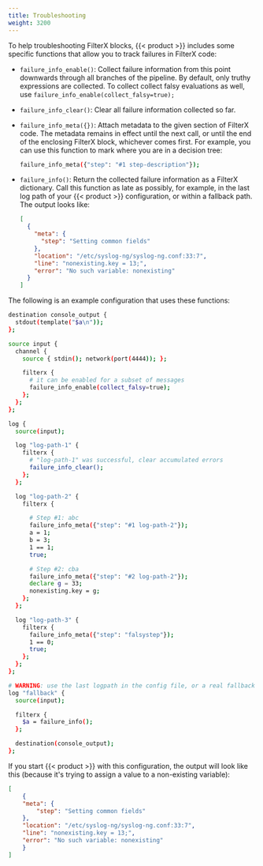 ```yaml
---
title: Troubleshooting
weight: 3200
---
```


To help troubleshooting FilterX blocks, {{< product >}} includes some specific functions that allow you to track failures in FilterX code:

- `failure_info_enable()`: Collect failure information from this point downwards through all branches of the pipeline. By default, only truthy expressions are collected. To collect collect falsy evaluations as well, use `failure_info_enable(collect_falsy=true);`
- `failure_info_clear()`: Clear all failure information collected so far.
- `failure_info_meta({})`: Attach metadata to the given section of FilterX code. The metadata remains in effect until the next call, or until the end of the enclosing FilterX block, whichever comes first. For example, you can use this function to mark where you are in a decision tree:

    ```sh
    failure_info_meta({"step": "#1 step-description"});
    ```

- `failure_info()`: Return the collected failure information as a FilterX dictionary. Call this function as late as possibly, for example, in the last log path of your {{< product >}} configuration, or within a fallback path. The output looks like:

    ```json
    [
      {
        "meta": {
          "step": "Setting common fields"
        },
        "location": "/etc/syslog-ng/syslog-ng.conf:33:7",
        "line": "nonexisting.key = 13;",
        "error": "No such variable: nonexisting"
      }
    ]
    ```

The following is an example configuration that uses these functions:

```sh
destination console_output {
  stdout(template("$a\n"));
};

source input {
  channel {
    source { stdin(); network(port(4444)); };

    filterx {
      # it can be enabled for a subset of messages
      failure_info_enable(collect_falsy=true);
    };
  };
};

log {
  source(input);

  log "log-path-1" {
    filterx {
      # "log-path-1" was successful, clear accumulated errors
      failure_info_clear();
    };
  };

  log "log-path-2" {
    filterx {

      # Step #1: abc
      failure_info_meta({"step": "#1 log-path-2"});
      a = 1;
      b = 3;
      1 == 1;
      true;

      # Step #2: cba
      failure_info_meta({"step": "#2 log-path-2"});
      declare g = 33;
      nonexisting.key = g;
    };
  };

  log "log-path-3" {
    filterx {
      failure_info_meta({"step": "falsystep"});
      1 == 0;
      true;
    };
  };
};

# WARNING: use the last logpath in the config file, or a real fallback path
log "fallback" {
  source(input);

  filterx {
    $a = failure_info();
  };

  destination(console_output);
};
```

If you start {{< product >}} with this configuration, the output will look like this (because it's trying to assign a value to a non-existing variable):

```json
[
    {
    "meta": {
        "step": "Setting common fields"
    },
    "location": "/etc/syslog-ng/syslog-ng.conf:33:7",
    "line": "nonexisting.key = 13;",
    "error": "No such variable: nonexisting"
    }
]
```
